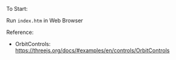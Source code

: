To Start:

Run `index.htm` in Web Browser

Reference:

- OrbitControls: https://threejs.org/docs/#examples/en/controls/OrbitControls
